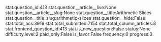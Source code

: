 stat.question_id:413
stat.question__article__live:None
stat.question__article__slug:None
stat.question__title:Arithmetic Slices
stat.question__title_slug:arithmetic-slices
stat.question__hide:False
stat.total_acs:3916
stat.total_submitted:7154
stat.total_column_articles:3
stat.frontend_question_id:413
stat.is_new_question:False
status:None
difficulty.level:2
paid_only:False
is_favor:False
frequency:0
progress:0
